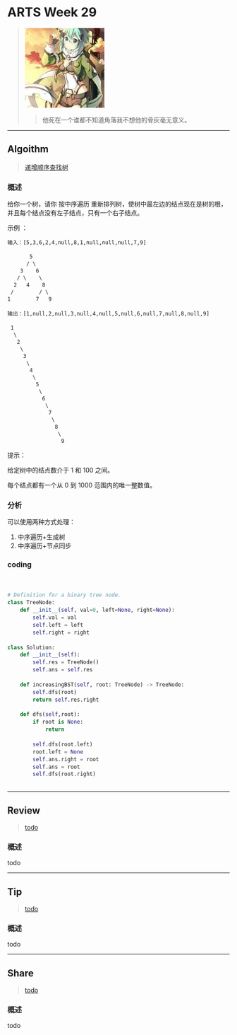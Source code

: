 # ARTS Week 29

> ![](https://github.com/Carmenliukang/ARTS/blob/master/image/29/1.jpeg)
>> 他死在一个谁都不知道角落我不想他的骨灰毫无意义。

***

## Algoithm

> [递增顺序查找树](https://leetcode-cn.com/problems/increasing-order-search-tree/)

### 概述

给你一个树，请你 按中序遍历 重新排列树，使树中最左边的结点现在是树的根，并且每个结点没有左子结点，只有一个右子结点。

示例 ：

    输入：[5,3,6,2,4,null,8,1,null,null,null,7,9]
    
           5
          / \
        3    6
       / \    \
      2   4    8
     /        / \ 
    1        7   9
    
    输出：[1,null,2,null,3,null,4,null,5,null,6,null,7,null,8,null,9]
    
     1
      \
       2
        \
         3
          \
           4
            \
             5
              \
               6
                \
                 7
                  \
                   8
                    \
                     9  

提示：

给定树中的结点数介于 1 和 100 之间。

每个结点都有一个从 0 到 1000 范围内的唯一整数值。

### 分析
可以使用两种方式处理：
1. 中序遍历+生成树
2. 中序遍历+节点同步

### coding

```python


# Definition for a binary tree node.
class TreeNode:
    def __init__(self, val=0, left=None, right=None):
        self.val = val
        self.left = left
        self.right = right
    
class Solution:
    def __init__(self):
        self.res = TreeNode()
        self.ans = self.res

    def increasingBST(self, root: TreeNode) -> TreeNode:
        self.dfs(root)
        return self.res.right
    
    def dfs(self,root):
        if root is None:
            return 
        
        self.dfs(root.left)
        root.left = None
        self.ans.right = root
        self.ans = root
        self.dfs(root.right)
        

```

***

## Review

> [todo](todo)

### 概述

todo

***

## Tip

> [todo](todo)

### 概述

todo


***

## Share

> [todo](todo)

### 概述

todo